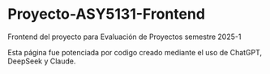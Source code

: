 # Proyecto-ASY5131-Frontend
Frontend del proyecto para Evaluación de Proyectos semestre 2025-1

Esta página fue potenciada por codigo creado mediante el uso de ChatGPT, DeepSeek y Claude.